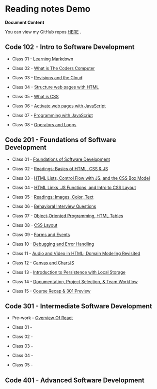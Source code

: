 # Reading notes Demo

**Document Content**

You can view my GitHub repos [HERE](danielquilo/readings-notes-v1) .

## Code 102 - Intro to Software Development

* Class 01 - [Learning Markdown](https://danielquilo.github.io/readings-notes-v1/code-102/102class-01)

* Class 02 - [What is The Coders Computer](https://danielquilo.github.io/readings-notes-v1/code-102/102class-02)

* Class 03 - [Revisions and the Cloud](https://danielquilo.github.io/readings-notes-v1/code-102/102class-03)

* Class 04 - [Structure web pages with HTML](https://danielquilo.github.io/readings-notes-v1/code-102/102class-04)

* Class 05 - [What is CSS](https://danielquilo.github.io/readings-notes-v1/code-102/102class-05)

* Class 06 - [Activate web pages with JavaScript](https://danielquilo.github.io/readings-notes-v1/code-102/102class-06)

* Class 07 - [Programming with JavaScript](https://danielquilo.github.io/readings-notes-v1/code-102/102class-07)

* Class 08 - [Operators and Loops](https://danielquilo.github.io/readings-notes-v1/code-102/102class-08)

## Code 201 - Foundations of Software Development

* Class 01 - [Foundations of Software Development](https://danielquilo.github.io/readings-notes-v1/code-201/201class-01)

* Class 02 - [Readings: Basics of HTML, CSS & JS](https://danielquilo.github.io/readings-notes-v1/code-201/201class-02)

* Class 03 - [HTML Lists, Control Flow with JS, and the CSS Box Model](https://danielquilo.github.io/readings-notes-v1/code-201/201class-03)

* Class 04 - [HTML Links, JS Functions, and Intro to CSS Layout](https://danielquilo.github.io/readings-notes-v1/code-201/201class-04)

* Class 05 - [Readings: Images, Color, Text](https://danielquilo.github.io/readings-notes-v1/code-201/201class-05)

* Class 06 - [Behavioral Interview Questions](https://danielquilo.github.io/readings-notes-v1/code-201/201class-06)

* Class 07 - [Object-Oriented Programming, HTML Tables](https://danielquilo.github.io/readings-notes-v1/code-201/201class-07)

* Class 08 - [CSS Layout](https://danielquilo.github.io/readings-notes-v1/code-201/201class-08)

* Class 09 - [Forms and Events](https://danielquilo.github.io/readings-notes-v1/code-201/201class-09)

* Class 10 - [ Debugging and Error Handling](https://danielquilo.github.io/readings-notes-v1/code-201/201class-10)

* Class 11 - [ Audio and Video in HTML; Domain Modeling Revisited](https://danielquilo.github.io/readings-notes-v1/code-201/201class-11)

* Class 12 - [ Canvas and ChartJS](https://danielquilo.github.io/readings-notes-v1/code-201/201class-12)

* Class 13 - [ Introduction to Persistence with Local Storage](https://danielquilo.github.io/readings-notes-v1/code-201/201class-13)

* Class 14 - [ Documentation, Project Selection, & Team Workflow](https://danielquilo.github.io/readings-notes-v1/code-201/201class-14)

* Class 15 - [ Course Recap & 301 Preview](https://danielquilo.github.io/readings-notes-v1/code-201/201class-15)
  

## Code 301 - Intermediate Software Development

* Pre-work - [Overview Of React](https://github.com/danielquilo/readings-notes-v1/blob/main/code-301/301class-pre-work.md)

* Class 01 -

* Class 02 -

* Class 03 -

* Class 04 -

* Class 05 -

## Code 401 - Advanced Software Development